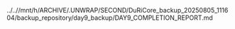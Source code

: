../..//mnt/h/ARCHIVE/.UNWRAP/SECOND/DuRiCore_backup_20250805_111604/backup_repository/day9_backup/DAY9_COMPLETION_REPORT.md